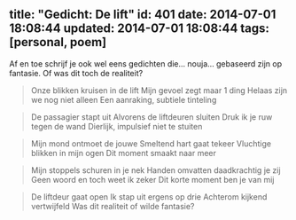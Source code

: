title: "Gedicht: De lift"
id: 401
date: 2014-07-01 18:08:44
updated: 2014-07-01 18:08:44
tags: [personal, poem]
---
Af en toe schrijf je ook wel eens gedichten die... nouja... gebaseerd zijn op fantasie. Of was dit toch de realiteit?

<!-- more -->

> Onze blikken kruisen in de lift
> Mijn gevoel zegt maar 1 ding
> Helaas zijn we nog niet alleen
> Een aanraking, subtiele tinteling

> De passagier stapt uit
> Alvorens de liftdeuren sluiten
> Druk ik je ruw tegen de wand
> Dierlijk, impulsief niet te stuiten

> Mijn mond ontmoet de jouwe
> Smeltend hart gaat tekeer
> Vluchtige blikken in mijn ogen
> Dit moment smaakt naar meer

> Mijn stoppels schuren in je nek
> Handen omvatten daadkrachtig je zij
> Geen woord en toch weet ik zeker
> Dit korte moment ben je van mij

> De liftdeur gaat open
> Ik stap uit ergens op drie
> Achterom kijkend vertwijfeld
> Was dit realiteit of wilde fantasie?
